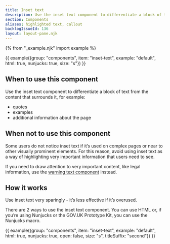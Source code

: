 ```yaml
---
title: Inset text
description: Use the inset text component to differentiate a block of text from the content that surrounds it
section: Components
aliases: highlighted text, callout
backlogIssueId: 136
layout: layout-pane.njk
---
```


{% from "_example.njk" import example %}

{{ example({group: "components", item: "inset-text", example: "default", html: true, nunjucks: true, size: "s"}) }}

## When to use this component

Use the inset text component to differentiate a block of text from the content that surrounds it, for example:

- quotes
- examples
- additional information about the page

## When not to use this component

Some users do not notice inset text if it’s used on complex pages or near to other visually prominent elements. For this reason, avoid using inset text as a way of highlighting very important information that users need to see.

If you need to draw attention to very important content, like legal information, use the [warning text component](/components/warning-text/) instead.

## How it works

Use inset text very sparingly - it’s less effective if it’s overused.

There are 2 ways to use the inset text component. You can use HTML or, if you’re using Nunjucks or the GOV.UK Prototype Kit, you can use the Nunjucks macro.

{{ example({group: "components", item: "inset-text", example: "default", html: true, nunjucks: true, open: false, size: "s", titleSuffix: "second"}) }}
